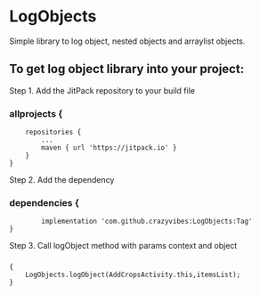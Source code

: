 # LogObjects
Simple library to log object, nested objects and arraylist objects.

## To get log object library into your project:

Step 1. Add the JitPack repository to your build file

### allprojects {
		repositories {
			...
			maven { url 'https://jitpack.io' }
		}
	}

Step 2. Add the dependency

### dependencies {
	        implementation 'com.github.crazyvibes:LogObjects:Tag'
	}

Step 3. Call logObject method with params context and object

### 
	{
		LogObjects.logObject(AddCropsActivity.this,itemsList);
	}
